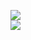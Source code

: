 [![](https://img.shields.io/badge/Made%20With-Github%20Spray-lightgrey.svg?style=for-the-badge&logo=github)](https://github.com/Annihil/github-spray#29656)  
[![](https://i.imgur.com/2DrTn0Z.gif)](https://github.com/Annihil/github-spray)